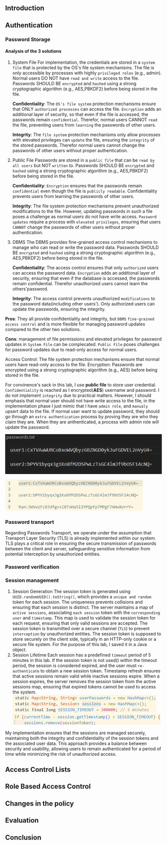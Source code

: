 ## Introduction

## Authentication

### Password Storage 
#### Analysis of the 3 solutions
1. System File 
   For implementation, the credentials are stored in a ``system file`` that is protected by the OS's file system mechanisms. The file is only accessible by processes with highly ``privileged roles`` (e.g., admin). Normal users DO NOT have ``read and write`` access to the file. Passwords SHOULD BE ``encrypted`` and ``hashed`` using a strong cryptographic algorithm (e.g., AES,PBKDF2) before being stored in the file.

   **Confidentiality**: The ``OS's file system`` protection mechanisms ensure that ONLY ``authorized processes`` can access the file. ``Encryption`` adds an additional layer of security, so that even if the file is accessed, the passwords remain ``confidential``. Therefor, normal users CANNOT ``read`` the file, preventing users from ``learning`` the passwords of other users.

   **Integrity**: The ``file system`` protection mechanisms only allow processes with elevated privileges can ``update`` the file, ensuring the ``integrity`` of the stored passwords. Therefor normal users cannot change the passwords of other users without proper authentication.

2. Public File
   Passwords are stored in a ``public file`` that can be ``read by all users`` but NOT ``written`` to. Passwords SHOULD BE ``encrypted`` and ``hashed`` using a strong cryptographic algorithm (e.g., AES,PBKDF2) before being stored in the file.

   **Confidentiality**: ``Encryption`` ensures that the passwords remain ``confidential`` even though the file is ``publicly readable``. Confidentiality prevents users from learning the passwords of other users.

   **Integrity**: The file system protection mechanisms prevent unauthorized modifications to the file. However, updating passwords in such a file poses a challenge as normal users do not have write access. ``Password updates`` require a process with ``elevated privileges``, ensuring that users ``CANNOT`` change the passwords of other users without proper authentication.

3. DBMS
   The DBMS provides fine-grained access control mechanisms to manage who can read or write the password data. Passwords SHOULD BE ``encrypted`` and ``hashed`` using a strong cryptographic algorithm (e.g., AES,PBKDF2) before being stored in the file.

   **Confidentiality**: The access control ensures that only ``authorized`` users can access the password data. ``Encryption`` adds an additional layer of security, ensuring that even if the database is accessed, the passwords remain confidential. Therefor unauthorized users cannot learn the others'password.

   **Integrity**: The access control prevents unauthorized ``modifications`` to the password data(including other users'). Only authorized users can update the passwords, ensuring the integrity.

**Pros**: They all provide confidentiality and integrity, but ``DBMS`` ``fine-grained access control`` and is more flexible for managing password updates compared to the other two solutions.

**Cons**: management of file permissions and elevated privileges for password updates in ``System File`` can be complecated. ``Public File`` poses challenges for password updates due to read-only access for normal users.

   
   


Access Control: The file system protection mechanisms ensure that normal users have read-only access to the file.
Encryption: Passwords are encrypted using a strong cryptographic algorithm (e.g., AES) before being stored in the file.   

For convinence's sack in this lab, I use **public file** to store user credential. ``Confidentiality`` is reached as I encrypted(**AES**) username and password. I do not implement ``integrity`` due to practical matters. However, I should emphasis that normal user should not have write access to the file, in the implementation phase I just mimic that I have ``admin role``, and ``manualy`` upsert data to the file. If normal user want to update password, they should go through an ``extra authentication`` process by proving they are who they claim they are. When they are anthenticated, a process with admin role will update the password. 

![1698876535208](image/README/1698876535208.png)

![1731876354433](image/README/1731876354433.png)

### Password transport
Regarding Passwords Transport, we operate under the assumption that Transport Layer Security (TLS) is already implemented within our system. TLS plays a critical role in ensuring the secure transmission of passwords between the client and server, safeguarding sensitive information from potential interception by unauthorized entities.

### Password verification


### Session management
1. Session Generation
 The session token is generated using ``UUID.randomUUID().toString()``, which provides a ``unique and random ``token for each session. The uniqueness prevents collisions and ensuring that each session is distinct.  The server maintains a map of ``active sessions``, associating ``each session`` token with the ``corresponding user`` and ``timestamp``. This map is used to validate the session token for each request, ensuring that only valid sessions are accepted. The session token is transmitted over a secure channel (``TLS``) to prevent ``interception`` by unauthorized entities. The session token is supposed to store securely on the client side, typically in an HTTP-only cookie or a secure file system. For the purpose of this lab, I saved it in a Java object.
2. Session Lifetime
Each session has a predefined ``timeout`` period of 5 minutes in this lab. If the session token is not used() within the timeout period, the session is considered expired, and the user must ``re-authenticate`` to obtain a new session token. Timestamp refresh ensures that active sessions remain valid while inactive sessions expire. When a session expires, the server removes the session token from the active sessions map, ensuring that expired tokens cannot be used to access the system.
![1732144557133](image/README/Report/1732144557133.png)
![1732144507301](image/README/Report/1732144507301.png)

My implementation ensures that the sessions are managed securely, maintaining both the integrity and confidentiality of the session tokens and the associated user data. This approach provides a balance between security and usability, allowing users to remain authenticated for a period of time while minimizing the risk of unauthorized access.


##  Access Control Lists



## Role Based Access Control

## Changes in the policy

## Evaluation

## Conclusion